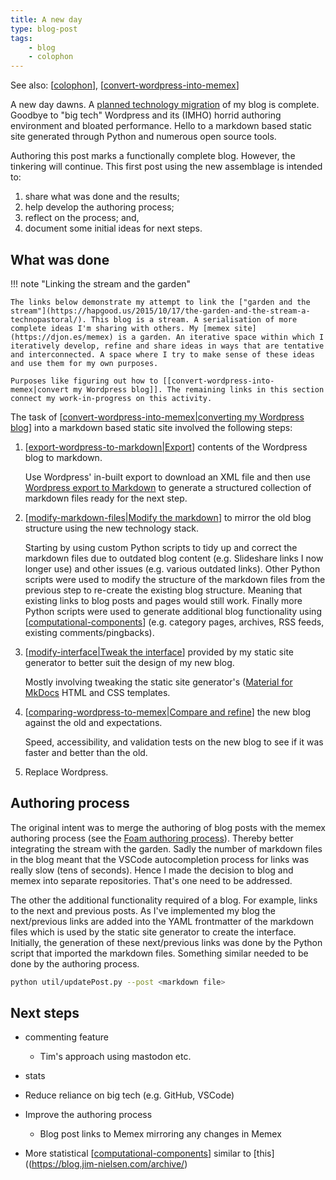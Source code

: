 ```yaml
---
title: A new day
type: blog-post
tags:
    - blog 
    - colophon
--- 
```


See also: [[colophon]], [[convert-wordpress-into-memex]]

A new day dawns. A [planned technology migration](https://djon.es/blog/2025/01/12/what-now/) of my blog is complete. Goodbye to "big tech" Wordpress and its (IMHO) horrid authoring environment and bloated performance. Hello to a markdown based static site generated through Python and numerous open source tools. 

Authoring this post marks a functionally complete blog. However, the tinkering will continue. This first post using the new assemblage is intended to:

1. share what was done and the results;
2. help develop the authoring process;
3. reflect on the process; and,
4. document some initial ideas for next steps.

## What was done

!!! note "Linking the stream and the garden"

    The links below demonstrate my attempt to link the ["garden and the stream"](https://hapgood.us/2015/10/17/the-garden-and-the-stream-a-technopastoral/). This blog is a stream. A serialisation of more complete ideas I'm sharing with others. My [memex site](https://djon.es/memex) is a garden. An iterative space within which I iteratively develop, refine and share ideas in ways that are tentative and interconnected. A space where I try to make sense of these ideas and use them for my own purposes. 
    
    Purposes like figuring out how to [[convert-wordpress-into-memex|convert my Wordpress blog]]. The remaining links in this section connect my work-in-progress on this activity.


The task of [[convert-wordpress-into-memex|converting my Wordpress blog]] into a markdown based static site involved the following steps:

1. [[export-wordpress-to-markdown|Export]] contents of the Wordpress blog to markdown.

    Use Wordpress' in-built export to download an XML file and then use [Wordpress export to Markdown](https://github.com/lonekorean/wordpress-export-to-markdown) to generate a structured collection of markdown files ready for the next step.
2. [[modify-markdown-files|Modify the markdown]] to mirror the old blog structure using the new technology stack.

    Starting by using custom Python scripts to tidy up and correct the markdown files due to outdated blog content (e.g. Slideshare links I now longer use) and other issues (e.g. various outdated links). Other Python scripts were used to modify the structure of the markdown files from the previous step to re-create the existing blog structure. Meaning that existing links to blog posts and pages would still work. Finally more Python scripts were used to generate additional blog functionality using [[computational-components]] (e.g. category pages, archives, RSS feeds, existing comments/pingbacks).
3. [[modify-interface|Tweak the interface]] provided by my static site generator to better suit the design of my new blog.

    Mostly involving tweaking the static site generator's ([Material for MkDocs](https://squidfunk.github.io/mkdocs) HTML and CSS templates.
4. [[comparing-wordpress-to-memex|Compare and refine]] the new blog against the old and expectations.

    Speed, accessibility, and validation tests on the new blog to see if it was faster and better than the old. 
5. Replace Wordpress.

## Authoring process

The original intent was to merge the authoring of blog posts with the memex authoring process (see the [Foam authoring process](https://foambubble.github.io/foam/#how-do-i-use-foam)). Thereby better integrating the stream with the garden. Sadly the number of markdown files in the blog meant that the VSCode autocompletion process for links was really slow (tens of seconds). Hence I made the decision to blog and memex into separate repositories. That's one need to be addressed.

The other the additional functionality required of a blog. For example, links to the next and previous posts. As I've implemented my blog the next/previous links are added into the YAML frontmatter of the markdown files which is used by the static site generator to create the interface. Initially, the generation of these next/previous links was done by the Python script that imported the markdown files. Something similar needed to be done by the authoring process.

```sh
python util/updatePost.py --post <markdown file>
```


## Next steps

- commenting feature

    - Tim's approach using mastodon etc.

- stats

- Reduce reliance on big tech (e.g. GitHub, VSCode)

- Improve the authoring process

    - Blog post links to Memex mirroring any changes in Memex

- More statistical [[computational-components]] similar to [this]((https://blog.jim-nielsen.com/archive/)

[//begin]: # "Autogenerated link references for markdown compatibility"
[colophon]: ../../../colophon/colophon "About (Colophon)"
[convert-wordpress-into-memex]: ../../../colophon/convert-wordpress-into-memex "Convert Wordpress into Memex"
[convert-wordpress-into-memex|converting my Wordpress blog]: ../../../colophon/convert-wordpress-into-memex "Convert Wordpress into Memex"
[export-wordpress-to-markdown|Export]: ../../../colophon/export-wordpress-to-markdown "Export Wordpress to Markdown"
[modify-markdown-files|Modify the markdown]: ../../../colophon/modify-markdown-files "Modify Markdown files"
[computational-components]: ../../../colophon/computational-components "Computational components"
[modify-interface|Tweak the interface]: ../../../colophon/modify-interface "Modify blog interface"
[comparing-wordpress-to-memex|Compare and refine]: ../../../colophon/comparing-wordpress-to-memex "Comparing Wordpress to Memex"
[//end]: # "Autogenerated link references"